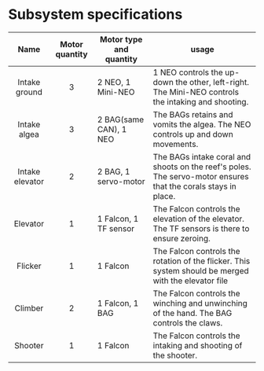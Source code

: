 # Subsystem specifications
|Name                |Motor quantity|Motor type and quantity|usage                                                                                                               |
|:------------------:|:------------:|-----------------------|--------------------------------------------------------------------------------------------------------------------|
|Intake ground       |3             |2 NEO, 1 Mini-NEO      |1 NEO controls the up-down the other, left-right. The Mini-NEO controls the intaking and shooting.                  |
|Intake algea        |3             |2 BAG(same CAN), 1 NEO |The BAGs retains and vomits the algea. The NEO controls up and down movements.                                      |
|Intake elevator     |2             |2 BAG, 1 servo-motor   |The BAGs intake coral and shoots on the reef's poles. The servo-motor ensures that the corals stays in place.       |
|Elevator            |1             |1 Falcon, 1 TF sensor  |The Falcon controls the elevation of the elevator. The TF sensors is there to ensure zeroing.                       |
|Flicker             |1             |1 Falcon               |The Falcon controls the rotation of the flicker. This system should be merged with the elevator file                |
|Climber             |2             |1 Falcon, 1 BAG        |The Falcon controls the winching and unwinching of the hand. The BAG controls the claws.|
|Shooter             |1             |1 Falcon               |The Falcon controls the intaking and shooting of the shooter.                                                       |